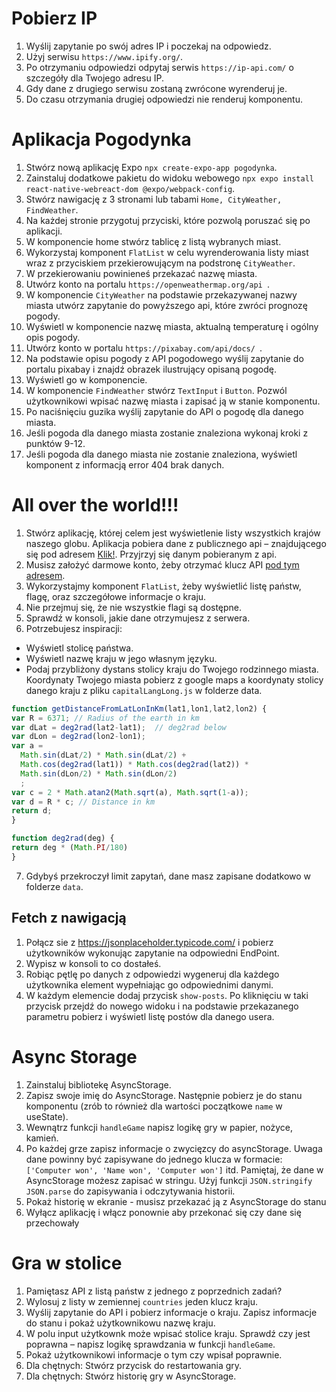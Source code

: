 # Pobierz IP

1. Wyślij zapytanie po swój adres IP i poczekaj na odpowiedz.
2. Użyj serwisu `https://www.ipify.org/`.
3. Po otrzymaniu odpowiedzi odpytaj serwis `https://ip-api.com/` o szczegóły dla Twojego adresu IP.
4. Gdy dane z drugiego serwisu zostaną zwrócone wyrenderuj je.
5. Do czasu otrzymania drugiej odpowiedzi nie renderuj komponentu.

# Aplikacja Pogodynka

1. Stwórz nową aplikację Expo `npx create-expo-app pogodynka`.
1. Zainstaluj dodatkowe pakietu do widoku webowego `npx expo install react-native-webreact-dom @expo/webpack-config`.
1. Stwórz nawigację z 3 stronami lub tabami `Home, CityWeather, FindWeather`.
1. Na każdej stronie przygotuj przyciski, które pozwolą poruszać się po aplikacji.
1. W komponencie home stwórz tablicę z listą wybranych miast. 
1. Wykorzystaj komponent `FlatList` w celu wyrenderowania listy miast wraz z przyciskiem przekierowującym na podstronę `CityWeather`.
1. W przekierowaniu powinieneś przekazać nazwę miasta.
1. Utwórz konto na portalu `https://openweathermap.org/api `.
1. W komponencie `CityWeather` na podstawie przekazywanej nazwy miasta utwórz zapytanie do powyższego api, które zwróci prognozę pogody.
1. Wyświetl w komponencie nazwę miasta, aktualną temperaturę i ogólny opis pogody.
1. Utwórz konto w portalu `https://pixabay.com/api/docs/ `.
1. Na podstawie opisu pogody z API pogodowego wyślij zapytanie do portalu pixabay i znajdź obrazek ilustrujący opisaną pogodę.
1. Wyświetl go w komponencie.
1. W komponencie `FindWeather` stwórz `TextInput` i `Button`. Pozwól użytkownikowi wpisać nazwę miasta i zapisać ją w stanie komponentu.
1. Po naciśnięciu guzika wyślij zapytanie do API o pogodę dla danego miasta.
1. Jeśli pogoda dla danego miasta zostanie znaleziona wykonaj kroki z punktów 9-12.
1. Jeśli pogoda dla danego miasta nie zostanie znaleziona, wyświetl komponent z informacją error 404 brak danych.

# All over the world!!!

1. Stwórz aplikację, której celem jest wyświetlenie listy wszystkich krajów naszego globu. 
   Aplikacja pobiera dane z publicznego api – znajdującego się pod adresem [Klik!](https://countrylayer.com/documentation/). Przyjrzyj się danym pobieranym z api. 
2. Musisz założyć darmowe konto, żeby otrzymać klucz API [pod tym adresem](https://manage.countrylayer.com/signup/free).   
3. Wykorzystajmy komponent `FlatList`, żeby wyświetlić listę państw, flagę, oraz szczegółowe informacje o kraju.
4.  Nie przejmuj się, że nie wszystkie flagi są dostępne.
5. Sprawdź w konsoli, jakie dane otrzymujesz z serwera. 
6. Potrzebujesz inspiracji:
  * Wyświetl stolicę państwa.
  * Wyświetl nazwę kraju w jego własnym języku.
  * Podaj przybliżony dystans stolicy kraju do Twojego rodzinnego miasta. Koordynaty Twojego miasta pobierz 
    z google maps a koordynaty stolicy danego kraju z pliku `capitalLangLong.js` w folderze data. 
  ```javascript
  function getDistanceFromLatLonInKm(lat1,lon1,lat2,lon2) {
  var R = 6371; // Radius of the earth in km
  var dLat = deg2rad(lat2-lat1);  // deg2rad below
  var dLon = deg2rad(lon2-lon1); 
  var a = 
    Math.sin(dLat/2) * Math.sin(dLat/2) +
    Math.cos(deg2rad(lat1)) * Math.cos(deg2rad(lat2)) * 
    Math.sin(dLon/2) * Math.sin(dLon/2)
    ; 
  var c = 2 * Math.atan2(Math.sqrt(a), Math.sqrt(1-a)); 
  var d = R * c; // Distance in km
  return d;
}

function deg2rad(deg) {
  return deg * (Math.PI/180)
}

```
7. Gdybyś przekroczył limit zapytań, dane masz zapisane dodatkowo w folderze `data`.

## Fetch z nawigacją

1. Połącz sie z https://jsonplaceholder.typicode.com/ i pobierz użytkowników wykonując zapytanie na odpowiedni EndPoint.
2. Wypisz w konsoli to co dostałeś.
3. Robiąc pętlę po danych z odpowiedzi wygeneruj dla każdego użytkownika element wypełniając go odpowiednimi danymi.
4. W każdym elemencie dodaj przycisk `show-posts`. Po kliknięciu w taki przycisk przejdź do nowego widoku i na podstawie przekazanego parametru pobierz i wyświetl listę postów dla danego usera.

# Async Storage

1. Zainstaluj bibliotekę AsyncStorage.
2. Zapisz swoje imię do AsyncStorage. Następnie pobierz je do stanu komponentu (zrób to również dla wartości początkowe `name` w useState).
3. Wewnątrz funkcji `handleGame` napisz logikę gry w papier, nożyce, kamień.
4. Po każdej grze zapisz informacje o zwycięzcy do asyncStorage. Uwaga dane powinny być zapisywane do jednego klucza w formacie: `['Computer won', 'Name won', 'Computer won']` itd. Pamiętaj, że dane w AsyncStorage możesz zapisać w stringu. Użyj funkcji `JSON.stringify` `JSON.parse` do zapisywania i odczytywania historii. 
5. Pokaż historię w ekranie - musisz przekazać ją z AsyncStorage do stanu
6. Wyłącz aplikację i włącz ponownie aby przekonać się czy dane się przechowały

# Gra w stolice

1. Pamiętasz API z listą państw z jednego z poprzednich zadań?
2. Wylosuj z listy w zemiennej `countries` jeden klucz kraju. 
3. Wyślij zapytanie do API i pobierz informacje o kraju. Zapisz informacje do stanu i pokaż użytkownikowu nazwę kraju. 
4. W polu input użytkownk może wpisać stolice kraju. Sprawdź czy jest poprawna – napisz logikę sprawdzania w funkcji `handleGame`.
5. Pokaż użytkownikowi informacje o tym czy wpisał poprawnie.
6. Dla chętnych: Stwórz przycisk do restartowania gry.
7. Dla chętnych: Stwórz historię gry w AsyncStorage.
